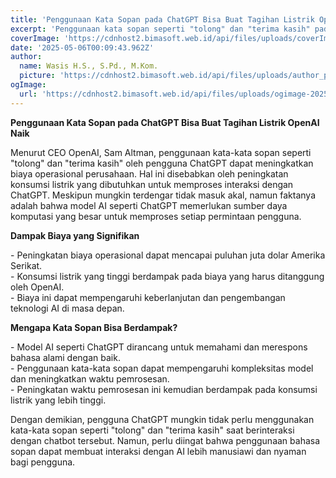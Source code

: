 ```yaml
---
title: 'Penggunaan Kata Sopan pada ChatGPT Bisa Buat Tagihan Listrik OpenAI Naik'
excerpt: 'Penggunaan kata sopan seperti "tolong" dan "terima kasih" pada ChatGPT dapat meningkatkan biaya operasional OpenAI karena konsumsi listrik yang lebih tinggi.'
coverImage: 'https://cdnhost2.bimasoft.web.id/api/files/uploads/coverImage-1746490150546.jpeg'
date: '2025-05-06T00:09:43.962Z'
author:
  name: Wasis H.S., S.Pd., M.Kom.
  picture: 'https://cdnhost2.bimasoft.web.id/api/files/uploads/author_picture-1746490083326.jpg'
ogImage:
  url: 'https://cdnhost2.bimasoft.web.id/api/files/uploads/ogimage-2025-05-06T00:09:43.962Z-penggunaan-kata-sopan-pada-chatgpt-bisa-buat-tagihan-listrik-openai-naik.jpg'
---
```


<p><strong>Penggunaan Kata Sopan pada ChatGPT Bisa Buat Tagihan Listrik OpenAI Naik</strong></p>
<p>Menurut CEO OpenAI, Sam Altman, penggunaan kata-kata sopan seperti "tolong" dan "terima kasih" oleh pengguna ChatGPT dapat meningkatkan biaya operasional perusahaan. Hal ini disebabkan oleh peningkatan konsumsi listrik yang dibutuhkan untuk memproses interaksi dengan ChatGPT. Meskipun mungkin terdengar tidak masuk akal, namun faktanya adalah bahwa model AI seperti ChatGPT memerlukan sumber daya komputasi yang besar untuk memproses setiap permintaan pengguna.</p>
<p><strong>Dampak Biaya yang Signifikan</strong></p>
<p>- Peningkatan biaya operasional dapat mencapai puluhan juta dolar Amerika Serikat.<br>- Konsumsi listrik yang tinggi berdampak pada biaya yang harus ditanggung oleh OpenAI.<br>- Biaya ini dapat mempengaruhi keberlanjutan dan pengembangan teknologi AI di masa depan.</p>
<p><strong>Mengapa Kata Sopan Bisa Berdampak?</strong></p>
<p>- Model AI seperti ChatGPT dirancang untuk memahami dan merespons bahasa alami dengan baik.<br>- Penggunaan kata-kata sopan dapat mempengaruhi kompleksitas model dan meningkatkan waktu pemrosesan.<br>- Peningkatan waktu pemrosesan ini kemudian berdampak pada konsumsi listrik yang lebih tinggi.</p>
<p>Dengan demikian, pengguna ChatGPT mungkin tidak perlu menggunakan kata-kata sopan seperti "tolong" dan "terima kasih" saat berinteraksi dengan chatbot tersebut. Namun, perlu diingat bahwa penggunaan bahasa sopan dapat membuat interaksi dengan AI lebih manusiawi dan nyaman bagi pengguna.</p>